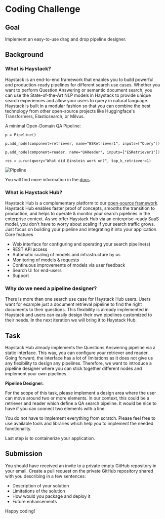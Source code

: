# Coding Challenge 

## Goal

Implement an easy-to-use drag and drop pipeline designer. 

## Background

### What is Haystack?

Haystack is an end-to-end framework that enables you to build powerful and production-ready pipelines for different search use cases. Whether you want to perform Question Answering or semantic document search, you can use the State-of-the-Art NLP models in Haystack to provide unique search experiences and allow your users to query in natural language. Haystack is built in a modular fashion so that you can combine the best technology from other open-source projects like Huggingface's Transformers, Elasticsearch, or Milvus.

A minimal Open-Domain QA Pipeline:

`p = Pipeline()`

`p.add_node(component=retriever, name="ESRetriever1", inputs=["Query"])`

`p.add_node(component=reader, name="QAReader", inputs=["ESRetriever1"])`

`res = p.run(query="What did Einstein work on?", top_k_retriever=1)`

![Pipeline](https://user-images.githubusercontent.com/1563902/102451716-54813700-4039-11eb-881e-f3c01b47ca15.png)

You will find more information in the [docs](https://haystack.deepset.ai/docs/latest/pipelinesmd).

### What is Haystack Hub?

Haystack Hub is a complementary platform to our [open-source framework](https://haystack.deepset.ai/docs/intromd). Haystack Hub enables faster proof of concepts, smooths the transition to production, and helps to operate & monitor your search pipelines in the enterprise context. As we offer Haystack Hub via an enterprise-ready SaaS model, you don't have to worry about scaling if your search traffic grows. Just focus on building your pipeline and integrating it into your application.
Core features
* Web interface for configuring and operating your search pipeline(s)
* REST API access
* Automatic scaling of models and infrastructure by us
* Monitoring of models & requests
* Continuous improvements of models via user feedback
* Search UI for end-users
* Support


###  Why do we need a pipeline designer?

There is more than one search use case for Haystack Hub users. Users want for example just a document retrieval pipeline to find the right documents to their questions. This flexibility is already implemented in Haystack and users can easily design their own pipelines customized to their needs. In the next iteration we will bring it to Haystack Hub.

## Task

Haystack Hub already implements the Questions Answering pipeline via a static interface. This way, you can configure your retriever and reader. Going forward, the interface has a lot of limitations as it does not give us any flexibility to design any pipelines. Therefore, we want to introduce a pipeline designer where you can stick together different nodes and implement your own pipelines.

**Pipeline Designer:**

For the scope of this task, please implement a design area where the user can move around two or more elements. In our context, this could be a retriever and reader which define a QA search pipeline. It would be nice to have if you can connect two elements with a line.

You do not have to implement everything from scratch. Please feel free to use available tools and libraries which help you to implement the needed functionality.

Last step is to containerize your application.

## Submission

You should have received an invite to a private empty GitHub repository in your email.
Create a pull request on the private GitHub repository shared with you describing in a few sentences:
* Description of your solution
* Limitations of the solution
* How would you package and deploy it
* Future enhancements

Happy coding!
